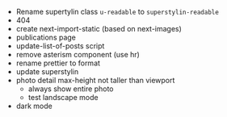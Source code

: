 - Rename supertylin class `u-readable` to `superstylin-readable`
- 404
- create next-import-static (based on next-images)
- publications page
- update-list-of-posts script
- remove asterism component (use hr)
- rename prettier to format
- update superstylin
- photo detail max-height not taller than viewport
  - always show entire photo
  - test landscape mode
- dark mode

